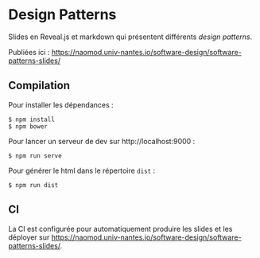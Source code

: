 # Design Patterns

Slides en Reveal.js et markdown qui présentent différents *design patterns*.

Publiées ici : https://naomod.univ-nantes.io/software-design/software-patterns-slides/

## Compilation


Pour installer les dépendances :
```
$ npm install
$ npm bower
```

Pour lancer un serveur de dev sur http://localhost:9000 :
```
$ npm run serve
```

Pour générer le html dans le répertoire `dist` :
```
$ npm run dist
```

## CI

La CI est configurée pour automatiquement produire les slides et les déployer sur https://naomod.univ-nantes.io/software-design/software-patterns-slides/.